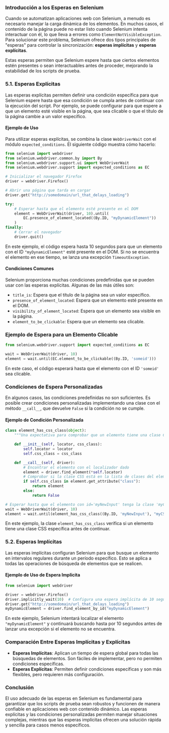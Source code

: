 ### Introducción a los Esperas en Selenium

Cuando se automatizan aplicaciones web con Selenium, a menudo es necesario manejar la carga dinámica de los elementos. En muchos casos, el contenido de la página puede no estar listo cuando Selenium intenta interactuar con él, lo que lleva a errores como `ElementNotVisibleException`. Para solucionar este problema, Selenium ofrece dos tipos principales de "esperas" para controlar la sincronización: **esperas implícitas** y **esperas explícitas**.

Estas esperas permiten que Selenium espere hasta que ciertos elementos estén presentes o sean interactuables antes de proceder, mejorando la estabilidad de los scripts de prueba.

### 5.1. Esperas Explícitas

Las esperas explícitas permiten definir una condición específica para que Selenium espere hasta que esa condición se cumpla antes de continuar con la ejecución del script. Por ejemplo, se puede configurar para que espere a que un elemento esté visible en la página, que sea clicable o que el título de la página cambie a un valor específico.

#### Ejemplo de Uso

Para utilizar esperas explícitas, se combina la clase `WebDriverWait` con el módulo `expected_conditions`. El siguiente código muestra cómo hacerlo:

```python
from selenium import webdriver
from selenium.webdriver.common.by import By
from selenium.webdriver.support.ui import WebDriverWait
from selenium.webdriver.support import expected_conditions as EC

# Inicializar el navegador Firefox
driver = webdriver.Firefox()

# Abrir una página que tarda en cargar
driver.get("http://somedomain/url_that_delays_loading")

try:
    # Esperar hasta que el elemento esté presente en el DOM
    element = WebDriverWait(driver, 10).until(
        EC.presence_of_element_located((By.ID, "myDynamicElement"))
    )
finally:
    # Cerrar el navegador
    driver.quit()
```

En este ejemplo, el código espera hasta 10 segundos para que un elemento con el ID `"myDynamicElement"` esté presente en el DOM. Si no se encuentra el elemento en ese tiempo, se lanza una excepción `TimeoutException`.

#### Condiciones Comunes

Selenium proporciona muchas condiciones predefinidas que se pueden usar con las esperas explícitas. Algunas de las más útiles son:

- `title_is`: Espera que el título de la página sea un valor específico.
- `presence_of_element_located`: Espera que un elemento esté presente en el DOM.
- `visibility_of_element_located`: Espera que un elemento sea visible en la página.
- `element_to_be_clickable`: Espera que un elemento sea clicable.

### Ejemplo de Espera para un Elemento Clicable

```python
from selenium.webdriver.support import expected_conditions as EC

wait = WebDriverWait(driver, 10)
element = wait.until(EC.element_to_be_clickable((By.ID, 'someid')))
```

En este caso, el código esperará hasta que el elemento con el ID `'someid'` sea clicable.

### Condiciones de Espera Personalizadas

En algunos casos, las condiciones predefinidas no son suficientes. Es posible crear condiciones personalizadas implementando una clase con el método `__call__`, que devuelve `False` si la condición no se cumple.

#### Ejemplo de Condición Personalizada

```python
class element_has_css_class(object):
    """Una expectativa para comprobar que un elemento tiene una clase CSS específica."""

    def __init__(self, locator, css_class):
        self.locator = locator
        self.css_class = css_class

    def __call__(self, driver):
        # Encontrar el elemento con el localizador dado
        element = driver.find_element(*self.locator)
        # Comprobar si la clase CSS está en la lista de clases del elemento
        if self.css_class in element.get_attribute("class"):
            return element
        else:
            return False

# Esperar hasta que el elemento con id='myNewInput' tenga la clase 'myCSSClass'
wait = WebDriverWait(driver, 10)
element = wait.until(element_has_css_class((By.ID, 'myNewInput'), "myCSSClass"))
```

En este ejemplo, la clase `element_has_css_class` verifica si un elemento tiene una clase CSS específica antes de continuar.

### 5.2. Esperas Implícitas

Las esperas implícitas configuran Selenium para que busque un elemento en intervalos regulares durante un período específico. Esto se aplica a todas las operaciones de búsqueda de elementos que se realicen.

#### Ejemplo de Uso de Espera Implícita

```python
from selenium import webdriver

driver = webdriver.Firefox()
driver.implicitly_wait(10)  # Configura una espera implícita de 10 segundos
driver.get("http://somedomain/url_that_delays_loading")
myDynamicElement = driver.find_element_by_id("myDynamicElement")
```

En este ejemplo, Selenium intentará localizar el elemento `"myDynamicElement"` y continuará buscando hasta por 10 segundos antes de lanzar una excepción si el elemento no se encuentra.

### Comparación Entre Esperas Implícitas y Explícitas

- **Esperas Implícitas**: Aplican un tiempo de espera global para todas las búsquedas de elementos. Son fáciles de implementar, pero no permiten condiciones específicas.
- **Esperas Explícitas**: Permiten definir condiciones específicas y son más flexibles, pero requieren más configuración.

### Conclusión

El uso adecuado de las esperas en Selenium es fundamental para garantizar que los scripts de prueba sean robustos y funcionen de manera confiable en aplicaciones web con contenido dinámico. Las esperas explícitas y las condiciones personalizadas permiten manejar situaciones complejas, mientras que las esperas implícitas ofrecen una solución rápida y sencilla para casos menos específicos.
